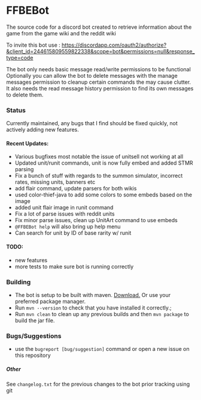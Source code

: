 # FFBEBot

The source code for a discord bot created to retrieve information about the game from the game wiki and the reddit wiki


To invite this bot use : https://discordapp.com/oauth2/authorize?&client_id=244615809559822338&scope=bot&permissions=null&response_type=code

The bot only needs basic message read/write permissions to be functional
Optionally you can allow the bot to delete messages with the manage messages permission to cleanup certain commands the may cause clutter. It also needs the read message history permission to find its own messages to delete them.

### Status

Currently maintained, any bugs that I find should be fixed quickly, not actively adding new features.

#### Recent Updates:

- Various bugfixes most notable the issue of unitsell not working at all
- Updated unit/runit commands, unit is now fully embed and added STMR parsing
- Fix a bunch of stuff with regards to the summon simulator, incorrect rates, missing units, banners etc
- add flair command, update parsers for both wikis
- used color-thief-java to add some colors to some embeds based on the image
- added unit flair image in runit command
- Fix a lot of parse issues with reddit units
- Fix minor parse issues, clean up UnitArt command to use embeds
- `@FFBEBot help` will also bring up help menu
- Can search for unit by ID of base rarity w/ runit

#### TODO:

- new features
- more tests to make sure bot is running correctly

### Building

- The bot is setup to be built with maven. [Download.](https://maven.apache.org/download.cgi) Or use your preferred package manager. 
- Run `mvn --version` to check that you have installed it correctly.;
- Run `mvn clean` to clean up any previous builds and then `mvn package` to build the jar file.

### Bugs/Suggestions

- use the `bugreport [bug/suggestion]` command or open a new issue on this repository

##### Other

See `changelog.txt` for the previous changes to the bot prior tracking using git
